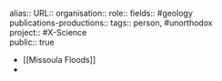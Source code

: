 alias::
URL::
organisation::
role::
fields:: #geology  
publications-productions:: 
tags:: person, #unorthodox  
project:: #X-Science  
public:: true

- [[Missoula Floods]]
-